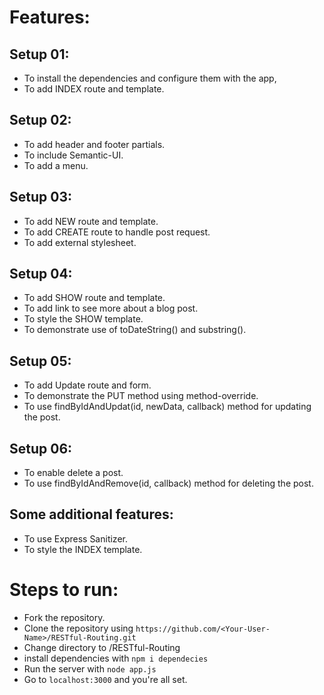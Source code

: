 # Features:

## Setup 01:
- To install the dependencies and configure them with the app,
- To add INDEX route and template.

## Setup 02:
- To add header and footer partials.
- To include Semantic-UI.
- To add a menu.

## Setup 03:
- To add NEW route and template.
- To add CREATE route to handle post request.
- To add external stylesheet.

## Setup 04:
- To add SHOW route and template.
- To add link to see more about a blog post.
- To style the SHOW template.
- To demonstrate use of toDateString() and substring().

## Setup 05:
- To add Update route and form.
- To demonstrate the PUT method using method-override. 
- To use findByIdAndUpdat(id, newData, callback) method for updating the post.

## Setup 06:
- To enable delete a post.
- To use findByIdAndRemove(id, callback) method for deleting the post.

## Some additional features:
- To use Express Sanitizer.
- To style the INDEX template.

# Steps to run:
- Fork the repository.
- Clone the repository using `https://github.com/<Your-User-Name>/RESTful-Routing.git`
- Change directory to /RESTful-Routing
- install dependencies with `npm i dependecies`
- Run the server with `node app.js`
- Go to `localhost:3000` and you're all set.